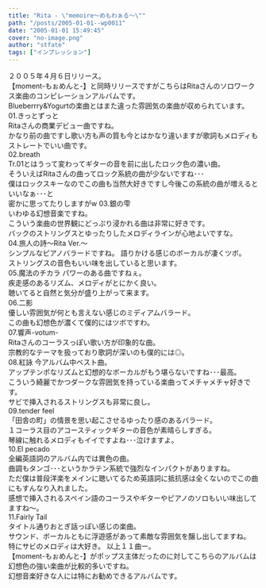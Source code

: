 ```yaml
---
title: "Rita - \"memoire～めもわぁる～\""
path: "/posts/2005-01-01--wp0011"
date: "2005-01-01 15:49:45"
cover: "no-image.png"
author: "stfate"
tags: ["インプレッション"]
---
```


<style type="text/css">
<!--
p {white-space: pre-wrap};
-->
</style>

２００５年４月６日リリース。
【moment-もぉめんと-】と同時リリースですがこちらはRitaさんのソロワークス楽曲のコンピレーションアルバムです。
Blueberrry&Yogurtの楽曲とはまた違った雰囲気の楽曲が収められています。
<span class="topics">01.きっとずっと</span>
Ritaさんの商業デビュー曲ですね。
かなり前の曲ですし歌い方も声の質も今とはかなり違いますが歌詞もメロディもストレートでいい曲です。
<span class="topics">02.breath</span>
Tr.01とはうって変わってギターの音を前に出したロック色の濃い曲。
そういえばRitaさんの曲ってロック系統の曲が少ないですね･･･
僕はロックスキーなのでこの曲も当然大好きですし今後この系統の曲が増えるといいなぁ･･･と
密かに思ってたりしますがw
<span class="topics">03.銀の雫</span>
いわゆる幻想音楽ですね。
こういう楽曲の世界観にどっぷり浸かれる曲は非常に好きです。
バックのストリングスとゆったりしたメロディラインが心地よいですな。
<span class="topics">04.旅人の詩〜Rita Ver.〜</span>
シンプルなピアノバラードですね。
語りかける感じのボーカルが凄くツボ。
ストリングスの音色もいい味を出していると思います。
<span class="topics">05.魔法のチカラ</span>
パワーのある曲ですねぇ。
疾走感のあるリズム、メロディがとにかく良い。
聴いてると自然と気分が盛り上がって来ます。
<span class="topics">06.二影</span>
優しい雰囲気が何とも言えない感じのミディアムバラード。
この曲も幻想色が濃くて僕的にはツボですわ。
<span class="topics">07.響声-votum-</span>
Ritaさんのコーラスっぽい歌い方が印象的な曲。
宗教的なテーマを扱っており歌詞が深いのも僕的には◎。
<span class="topics">08.紅詠</span>
今アルバム中ベスト曲。
アップテンポなリズムと幻想的なボーカルがもう堪らないですね･･･最高。
こういう綺麗でかつダークな雰囲気を持っている楽曲ってメチャメチャ好きです。
サビで挿入されるストリングスも非常に良し。
<span class="topics">09.tender feel</span>
「田舎の町」の情景を思い起こさせるゆったり感のあるバラード。
１コーラス目のアコースティックギターの音色が素晴らしすぎる。
琴線に触れるメロディもイイですよね･･･泣けますよ。
<span class="topics">10.El pecado</span>
全編英語詞のアルバム内では異色の曲。
曲調もタンゴ･･･というかラテン系統で強烈なインパクトがありますね。
ただ僕は普段洋楽をメインに聴いてるため英語詞に抵抗感は全くないのでこの曲にもすんなり入れました。
感想で挿入されるスペイン語のコーラスやギターやピアノのソロもいい味出してますね〜。
<span class="topics">11.Fairly Tail</span>
タイトル通りおとぎ話っぽい感じの楽曲。
サウンド、ボーカルともに浮遊感があって素敵な雰囲気を醸し出してますね。
特にサビのメロディは大好き。
以上１１曲ー。
【moment-もぉめんと-】がポップス主体だったのに対してこちらのアルバムは幻想色の強い楽曲が比較的多いですね。
幻想音楽好きな人には特にお勧めできるアルバムです。

